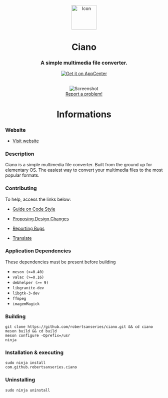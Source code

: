 <div align="center">
  <img class="center" width="80" height="78" src="https://github.com/robertsanseries/ciano/blob/master/data/images/com.github.robertsanseries.ciano.png" alt="Icon">
  <h1 align="center">Ciano</h1>
  <h3 align="center">A simple multimedia file converter.</h3>
  <a href="https://appcenter.elementary.io/com.github.robertsanseries.ciano" target="_blank">
    <img align="center" src="https://appcenter.elementary.io/badge.svg" alt="Get it on AppCenter">
    </a>
</div>

<br/>


<p align="center">
    <img src="https://github.com/robertsanseries/ciano/blob/master/data/images/screenshot.png" alt="Screenshot"> <br>
  <a href="https://github.com/robertsanseries/ciano/issues"> Report a problem! </a>
</p>

<div class="center">
  <h1 align="center"> Informations </h1>
</div>

### Website

- [Visit website](https://robertsanseries.github.io/ciano)

### Description

Ciano is a simple multimedia file converter. Built from the ground up for elementary OS. The easiest way to convert your multimedia files to the most popular formats.

### Contributing

To help, access the links below:

- [Guide on Code Style](https://github.com/robertsanseries/ciano/wiki/Guide-on-code-style)

- [Proposing Design Changes](https://github.com/robertsanseries/ciano/wiki/Proposing-Design-Changes)

- [Reporting Bugs](https://github.com/robertsanseries/ciano/wiki/Reporting-Bugs)

- [Translate](https://github.com/robertsanseries/ciano/wiki/Translate)


### Application Dependencies 
These dependencies must be present before building
 - `meson (>=0.40)`
 - `valac (>=0.16)`
 - `debhelper (>= 9)`
 - `libgranite-dev`
 - `libgtk-3-dev`
 - `ffmpeg`
 - `imagemMagick`
 
 ### Building

```
git clone https://github.com/robertsanseries/ciano.git && cd ciano
meson build && cd build
meson configure -Dprefix=/usr
ninja
```

### Installation & executing
```
sudo ninja install
com.github.robertsanseries.ciano
```

### Uninstalling

```
sudo ninja uninstall
```
